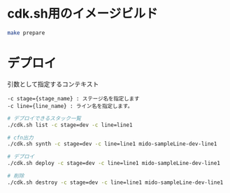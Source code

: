 # cdk.sh用のイメージビルド

```bash
make prepare
```

# デプロイ

引数として指定するコンテキスト

```
-c stage={stage_name} : ステージ名を指定します
-c line={line_name} : ライン名を指定します。
```

```bash
# デプロイできるスタック一覧
./cdk.sh list -c stage=dev -c line=line1

# cfn出力
./cdk.sh synth -c stage=dev -c line=line1 mido-sampleLine-dev-line1

# デプロイ
./cdk.sh deploy -c stage=dev -c line=line1 mido-sampleLine-dev-line1

# 削除
./cdk.sh destroy -c stage=dev -c line=line1 mido-sampleLine-dev-line1
```
